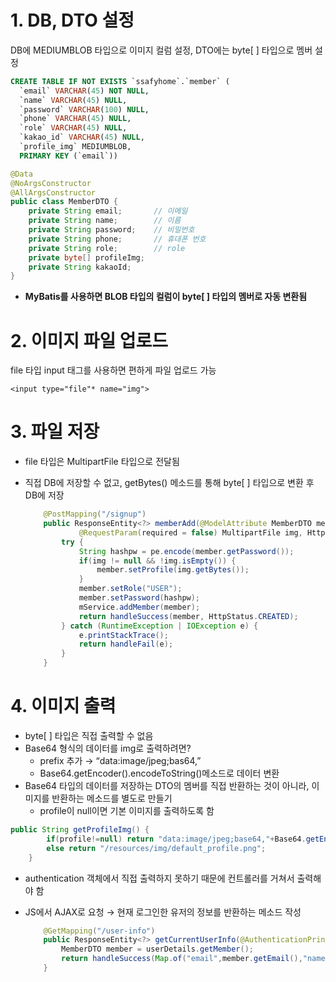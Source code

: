 # 1. DB, DTO 설정

DB에 MEDIUMBLOB 타입으로 이미지 컬럼 설정, 
DTO에는 byte[ ] 타입으로 멤버 설정

```sql
CREATE TABLE IF NOT EXISTS `ssafyhome`.`member` (
  `email` VARCHAR(45) NOT NULL,
  `name` VARCHAR(45) NULL,
  `password` VARCHAR(100) NULL,
  `phone` VARCHAR(45) NULL,
  `role` VARCHAR(45) NULL,
  `kakao_id` VARCHAR(45) NULL, 
  `profile_img` MEDIUMBLOB,
  PRIMARY KEY (`email`))
```

```java
@Data
@NoArgsConstructor
@AllArgsConstructor
public class MemberDTO {
	private String email;		// 이메일
	private String name;		// 이름
	private String password;	// 비밀번호
	private String phone;		// 휴대폰 번호
	private String role;		// role
	private byte[] profileImg;
	private String kakaoId;
}
```

- **MyBatis를 사용하면 BLOB 타입의 컬럼이 byte[ ] 타입의 멤버로 자동 변환됨**

# 2. 이미지 파일 업로드

file 타입 input 태그를 사용하면 편하게 파일 업로드 가능

`<input type="file"* name="img">`

# 3. 파일 저장

- file 타입은 MultipartFile 타입으로 전달됨
- 직접 DB에 저장할 수 없고, getBytes() 메소드를 통해 byte[ ] 타입으로 변환 후 DB에 저장
    
    ```java
    	@PostMapping("/signup")
    	public ResponseEntity<?> memberAdd(@ModelAttribute MemberDTO member, 
    			@RequestParam(required = false) MultipartFile img, HttpSession session) {
    		try {
    			String hashpw = pe.encode(member.getPassword());
    			if(img != null && !img.isEmpty()) {
    				member.setProfile(img.getBytes());
    			}
    			member.setRole("USER");
    			member.setPassword(hashpw);
    			mService.addMember(member);
    			return handleSuccess(member, HttpStatus.CREATED);
    		} catch (RuntimeException | IOException e) {
    			e.printStackTrace();
    			return handleFail(e);
    		}
    	}
    ```
    

# 4. 이미지 출력

- byte[ ] 타입은 직접 출력할 수 없음
- Base64 형식의 데이터를 img로 출력하려면?
    - prefix 추가 → “data:image/jpeg;bas64,”
    - Base64.getEncoder().encodeToString()메소드로 데이터 변환
- Base64 타입의 데이터를 저장하는 DTO의 멤버를 직접 반환하는 것이 아니라, 이미지를 반환하는 메소드를 별도로 만들기
    - profile이 null이면 기본 이미지를 출력하도록 함

```java
public String getProfileImg() {
		if(profile!=null) return "data:image/jpeg;base64,"+Base64.getEncoder().encodeToString(profile);
		else return "/resources/img/default_profile.png";
	}
```

- authentication 객체에서 직접 출력하지 못하기 때문에 컨트롤러를 거쳐서 출력해야 함
- JS에서 AJAX로 요청 → 현재 로그인한 유저의 정보를 반환하는 메소드 작성
    
    ```java
    	@GetMapping("/user-info")
    	public ResponseEntity<?> getCurrentUserInfo(@AuthenticationPrincipal CustomUserDetails userDetails){
    		MemberDTO member = userDetails.getMember();
    		return handleSuccess(Map.of("email",member.getEmail(),"name",member.getName(),"profileImg",member.getProfileImg()));
    	}
    ```